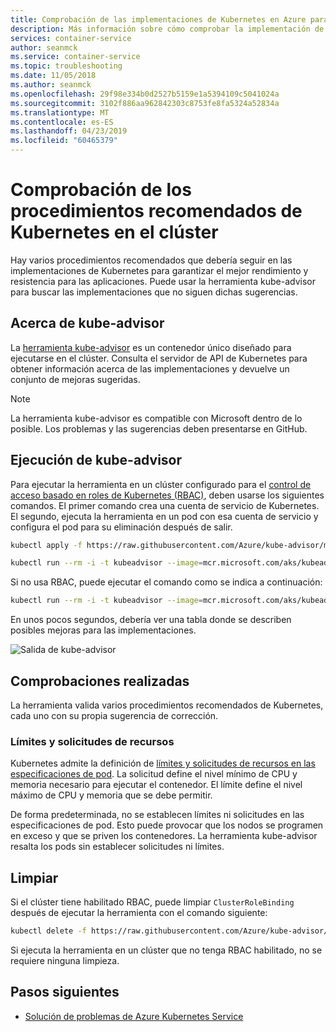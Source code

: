 ```yaml
---
title: Comprobación de las implementaciones de Kubernetes en Azure para la implementación de procedimientos recomendados
description: Más información sobre cómo comprobar la implementación de procedimientos recomendados en las implementaciones en Azure Kubernetes Service mediante kube-advisor.
services: container-service
author: seanmck
ms.service: container-service
ms.topic: troubleshooting
ms.date: 11/05/2018
ms.author: seanmck
ms.openlocfilehash: 29f98e334b0d2527b5159e1a5394109c5041024a
ms.sourcegitcommit: 3102f886aa962842303c8753fe8fa5324a52834a
ms.translationtype: MT
ms.contentlocale: es-ES
ms.lasthandoff: 04/23/2019
ms.locfileid: "60465379"
---
```

# <a name="checking-for-kubernetes-best-practices-in-your-cluster"></a>Comprobación de los procedimientos recomendados de Kubernetes en el clúster

Hay varios procedimientos recomendados que debería seguir en las implementaciones de Kubernetes para garantizar el mejor rendimiento y resistencia para las aplicaciones. Puede usar la herramienta kube-advisor para buscar las implementaciones que no siguen dichas sugerencias.

## <a name="about-kube-advisor"></a>Acerca de kube-advisor

La [herramienta kube-advisor][kube-advisor-github] es un contenedor único diseñado para ejecutarse en el clúster. Consulta el servidor de API de Kubernetes para obtener información acerca de las implementaciones y devuelve un conjunto de mejoras sugeridas.

> [!NOTE]
> La herramienta kube-advisor es compatible con Microsoft dentro de lo posible. Los problemas y las sugerencias deben presentarse en GitHub.

## <a name="running-kube-advisor"></a>Ejecución de kube-advisor

Para ejecutar la herramienta en un clúster configurado para el [control de acceso basado en roles de Kubernetes (RBAC)](azure-ad-integration.md), deben usarse los siguientes comandos. El primer comando crea una cuenta de servicio de Kubernetes. El segundo, ejecuta la herramienta en un pod con esa cuenta de servicio y configura el pod para su eliminación después de salir. 

```bash
kubectl apply -f https://raw.githubusercontent.com/Azure/kube-advisor/master/sa.yaml

kubectl run --rm -i -t kubeadvisor --image=mcr.microsoft.com/aks/kubeadvisor --restart=Never --overrides="{ \"apiVersion\": \"v1\", \"spec\": { \"serviceAccountName\": \"kube-advisor\" } }"
```

Si no usa RBAC, puede ejecutar el comando como se indica a continuación:

```bash
kubectl run --rm -i -t kubeadvisor --image=mcr.microsoft.com/aks/kubeadvisor --restart=Never
```

En unos pocos segundos, debería ver una tabla donde se describen posibles mejoras para las implementaciones.

![Salida de kube-advisor](media/kube-advisor-tool/kube-advisor-output.png)

## <a name="checks-performed"></a>Comprobaciones realizadas

La herramienta valida varios procedimientos recomendados de Kubernetes, cada uno con su propia sugerencia de corrección.

### <a name="resource-requests-and-limits"></a>Límites y solicitudes de recursos

Kubernetes admite la definición de [límites y solicitudes de recursos en las especificaciones de pod][kube-cpumem]. La solicitud define el nivel mínimo de CPU y memoria necesario para ejecutar el contenedor. El límite define el nivel máximo de CPU y memoria que se debe permitir.

De forma predeterminada, no se establecen límites ni solicitudes en las especificaciones de pod. Esto puede provocar que los nodos se programen en exceso y que se priven los contenedores. La herramienta kube-advisor resalta los pods sin establecer solicitudes ni límites.

## <a name="cleaning-up"></a>Limpiar

Si el clúster tiene habilitado RBAC, puede limpiar `ClusterRoleBinding` después de ejecutar la herramienta con el comando siguiente:

```bash
kubectl delete -f https://raw.githubusercontent.com/Azure/kube-advisor/master/sa.yaml
```

Si ejecuta la herramienta en un clúster que no tenga RBAC habilitado, no se requiere ninguna limpieza.

## <a name="next-steps"></a>Pasos siguientes

- [Solución de problemas de Azure Kubernetes Service](troubleshooting.md)

<!-- RESOURCES -->

[kube-cpumem]: https://github.com/Azure/azure-quickstart-templates
[kube-advisor-github]: https://github.com/azure/kube-advisor